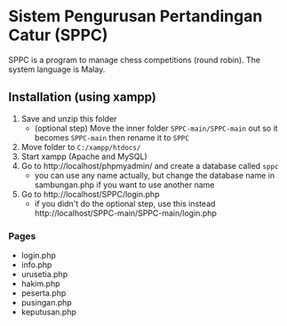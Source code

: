 # Sistem Pengurusan Pertandingan Catur (SPPC)
SPPC is a program to manage chess competitions (round robin). The system language is Malay.

## Installation (using xampp)

1. Save and unzip this folder 
    - (optional step) Move the inner folder ```SPPC-main/SPPC-main``` out so it becomes ```SPPC-main``` then rename it to ```SPPC``` 
3. Move folder to ```C:/xampp/htdocs/```
4. Start xampp (Apache and MySQL)
6. Go to http://localhost/phpmyadmin/ and create a database called ```sppc```
    - you can use any name actually, but change the database name in sambungan.php if you want to use another name
7. Go to http://localhost/SPPC/login.php 
    - if you didn't do the optional step, use this instead http://localhost/SPPC-main/SPPC-main/login.php

### Pages
- login.php
- info.php
- urusetia.php
- hakim.php
- peserta.php
- pusingan.php
- keputusan.php